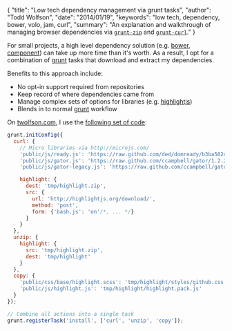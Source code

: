 {
  "title": "Low tech dependency management via grunt tasks",
  "author": "Todd Wolfson",
  "date": "2014/01/19",
  "keywords": "low tech, dependency, bower, volo, jam, curl",
  "summary": "An explanation and walkthrough of managing browser dependencies via [`grunt-zip`](https://github.com/twolfson/grunt-zip/) and [`grunt-curl`](https://github.com/twolfson/grunt-curl)."
}

For small projects, a high level dependency solution (e.g. [bower][], [component][]) can take up more time than it's worth. As a result, I opt for a combination of [grunt][] tasks that download and extract my dependencies.

Benefits to this approach include:

- No opt-in support required from repositories
- Keep record of where dependencies came from
- Manage complex sets of options for libraries (e.g. [highlightjs][])
- Blends in to normal [grunt][] workflow

[bower]: http://bower.io/
[component]: http://component.io/
[grunt]: http://gruntjs.com/
[highlightjs]: http://highlightjs.org/

On [twolfson.com][], I use the [following set of code][gruntfile]:

[gruntfile]: https://github.com/twolfson/twolfson.com/blob/2.17.0/Gruntfile.js
[twolfson.com]: /

```js
grunt.initConfig({
  curl: {
    // Micro libraries via http://microjs.com/
    'public/js/ready.js': 'https://raw.github.com/ded/domready/b3ba502dcd41b67fc2fcd06416b9d0be27a8dce2/ready.js',
    'public/js/gator.js': 'https://raw.github.com/ccampbell/gator/1.2.2/gator.js',
    'public/js/gator-legacy.js': 'https://raw.github.com/ccampbell/gator/1.2.2/plugins/gator-legacy.js',

    highlight: {
      dest: 'tmp/highlight.zip',
      src: {
        url: 'http://highlightjs.org/download/',
        method: 'post',
        form: {'bash.js': 'on'/*, ... */}
      }
    }
  },
  unzip: {
    highlight: {
      src: 'tmp/highlight.zip',
      dest: 'tmp/highlight'
    }
  },
  copy: {
    'public/css/base/highlight.scss': 'tmp/highlight/styles/github.css',
    'public/js/highlight.js': 'tmp/highlight/highlight.pack.js'
  }
});

// Combine all actions into a single task
grunt.registerTask('install', ['curl', 'unzip', 'copy']);
```

